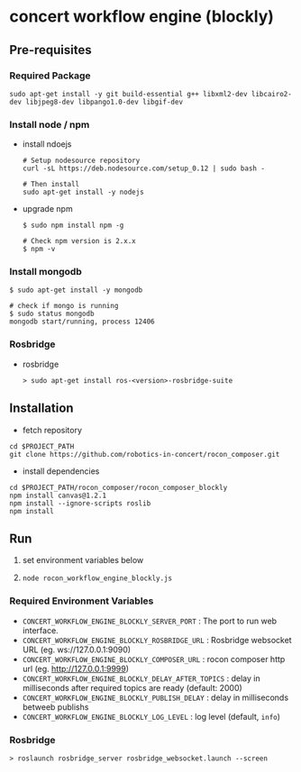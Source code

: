 concert workflow engine (blockly)
===============================

## Pre-requisites




### Required Package


```
sudo apt-get install -y git build-essential g++ libxml2-dev libcairo2-dev libjpeg8-dev libpango1.0-dev libgif-dev
```

### Install node / npm

* install ndoejs

	```
	# Setup nodesource repository
	curl -sL https://deb.nodesource.com/setup_0.12 | sudo bash -

	# Then install
	sudo apt-get install -y nodejs
	```

* upgrade npm

	```
	$ sudo npm install npm -g

	# Check npm version is 2.x.x
	$ npm -v
	```



### Install mongodb

```
$ sudo apt-get install -y mongodb

# check if mongo is running
$ sudo status mongodb
mongodb start/running, process 12406
```

### Rosbridge

* rosbridge
    
    ```
    > sudo apt-get install ros-<version>-rosbridge-suite
    ```




## Installation

* fetch repository

```
cd $PROJECT_PATH
git clone https://github.com/robotics-in-concert/rocon_composer.git
```

* install dependencies

```
cd $PROJECT_PATH/rocon_composer/rocon_composer_blockly
npm install canvas@1.2.1
npm install --ignore-scripts roslib
npm install
```


## Run

1. set environment variables below

<!--
export ROCON_COMPOSER_BLOCKLY_SERVER_PORT=9999
export ROCON_COMPOSER_BLOCKLY_ROSBRIDGE_URL=ws://127.0.0.1:9090
export ROCON_COMPOSER_BLOCKLY_MONGO_URL=mongodb://localhost:27017/rocon_authoring
export MSG_DATABASE=http://localhost:10000
export ROCON_COMPOSER_BLOCKLY_DELAY_AFTER_TOPICS=2000
export ROCON_COMPOSER_BLOCKLY_PUBLISH_DELAY=100
export ROCON_COMPOSER_BLOCKLY_LOG_LEVEL=info
-->

2. `node rocon_workflow_engine_blockly.js`


### Required Environment Variables

  - `CONCERT_WORKFLOW_ENGINE_BLOCKLY_SERVER_PORT` : The port to run web interface.
  - `CONCERT_WORKFLOW_ENGINE_BLOCKLY_ROSBRIDGE_URL` : Rosbridge websocket URL (eg. ws://127.0.0.1:9090)
  - `CONCERT_WORKFLOW_ENGINE_BLOCKLY_COMPOSER_URL` : rocon composer http url (eg. http://127.0.0.1:9999)
  - `CONCERT_WORKFLOW_ENGINE_BLOCKLY_DELAY_AFTER_TOPICS` : delay in milliseconds after required topics are ready (default: 2000)
  - `CONCERT_WORKFLOW_ENGINE_BLOCKLY_PUBLISH_DELAY` : delay in milliseconds betweeb publishs
  - `CONCERT_WORKFLOW_ENGINE_BLOCKLY_LOG_LEVEL` : log level (default, `info`)


### Rosbridge
```
> roslaunch rosbridge_server rosbridge_websocket.launch --screen
```


<!--

#### Command line arguemtns

* `--web` : enable blockly web interface
* `--engine` : enable workflow engine
* `--workflow=workflow1 --workflow==workflow2 ...` : workflow names to load (force engine to start)

-->
